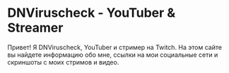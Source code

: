 # DNViruscheck - YouTuber & Streamer

Привет! Я DNViruscheck, YouTuber и стример на Twitch. На этом сайте вы найдете информацию обо мне, ссылки на мои социальные сети и скриншоты с моих стримов и видео.
